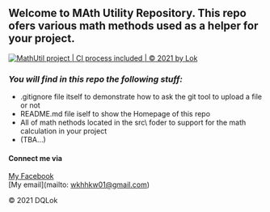 ## Welcome to MAth Utility Repository. This repo ofers various math methods used as a helper for your project. 

[![MathUtil project | CI process included | © 2021 by Lok](https://github.com/DQLok/math-util/actions/workflows/mathutil-ci-actions.yml/badge.svg)](https://github.com/DQLok/math-util/actions/workflows/mathutil-ci-actions.yml)

### *_You will find in this repo the following stuff:_*
* .gitignore file itself to demonstrate how to ask the git tool to upload a file or not
* README.md file iself to show the Homepage of this repo
* All of math nethods located in the src\ foder to support for the math calculation in your project
* (TBA...)

#### Connect me via
[My Facebook]()  
[My email](mailto: wkhhkw01@gmail.com)

© 2021 DQLok
